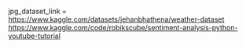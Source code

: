jpg_dataset_link = https://www.kaggle.com/datasets/jehanbhathena/weather-dataset
https://www.kaggle.com/code/robikscube/sentiment-analysis-python-youtube-tutorial
